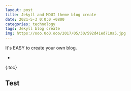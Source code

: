 ```yaml
---
layout: post
title: Jekyll and MDUI theme blog create
date: 2021-5-3 0:0:0 +0800
categories: technology
tags: Jekyll blog create
img: https://ooo.0o0.ooo/2017/05/30/592d41ed710a5.jpg
---
```

It's EASY to create your own blog.

*
{:toc}

## Test
